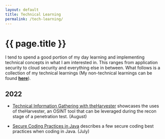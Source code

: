 ```yaml
---
layout: default
title: Technical Learning
permalink: /tech-learning/
---
```


# {{ page.title }}

I tend to spend a good portion of my day learning and implementing technical concepts in what I am interested in. This ranges from application security to cloud security and everything else in between. What follows is a collection of my technical learnings (My non-technical learnings can be found [**here**](/anthonymendonca/non-tech-learning/)).


<h2 id="y2022">2022</h2>

* [Technical Information Gathering with theHarvester](/anthonymendonca/tech-learning/tech-info-gathering-theharvester/) showcases the uses of theHarvester, an OSINT tool that can be leveraged during the recon stage of a penetration test. (August)

* [Secure Coding Practices in Java](/anthonymendonca/tech-learning/sec-coding-java/) describes a few secure coding best practices when coding in Java. (July)